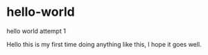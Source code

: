 # hello-world
hello world attempt 1

Hello this is my first time doing anything like this,
I hope it goes well. 
